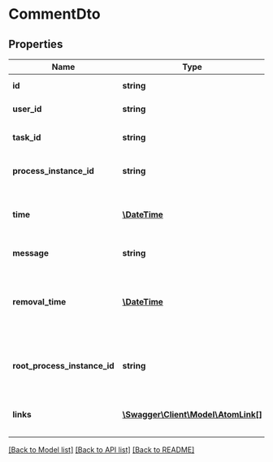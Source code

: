 # CommentDto

## Properties
Name | Type | Description | Notes
------------ | ------------- | ------------- | -------------
**id** | **string** | The id of the task comment. | [optional] 
**user_id** | **string** | The id of the user who created the comment. | [optional] 
**task_id** | **string** | The id of the task to which the comment belongs. | [optional] 
**process_instance_id** | **string** | The id of the process instance the comment is related to. | [optional] 
**time** | [**\DateTime**](\DateTime.md) | The time when the comment was created. [Default format]($(docsUrl)/reference/rest/overview/date-format/) &#x60;yyyy-MM-dd&#x27;T&#x27;HH:mm:ss.SSSZ&#x60;. | [optional] 
**message** | **string** | The content of the comment. | [optional] 
**removal_time** | [**\DateTime**](\DateTime.md) | The time after which the comment should be removed by the History Cleanup job. [Default format]($(docsUrl)/reference/rest/overview/date-format/) &#x60;yyyy-MM-dd&#x27;T&#x27;HH:mm:ss.SSSZ&#x60;. | [optional] 
**root_process_instance_id** | **string** | The process instance id of the root process instance that initiated the process containing the task. | [optional] 
**links** | [**\Swagger\Client\Model\AtomLink[]**](AtomLink.md) | The links associated to this resource, with &#x60;method&#x60;, &#x60;href&#x60; and &#x60;rel&#x60;. | [optional] 

[[Back to Model list]](../../README.md#documentation-for-models) [[Back to API list]](../../README.md#documentation-for-api-endpoints) [[Back to README]](../../README.md)

